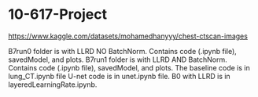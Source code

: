 # 10-617-Project

https://www.kaggle.com/datasets/mohamedhanyyy/chest-ctscan-images

B7run0 folder is with LLRD NO BatchNorm. Contains code (.ipynb file), savedModel, and plots.
B7run1 folder is with LLRD AND BatchNorm. Contains code (.ipynb file), savedModel, and plots.
The baseline code is in lung_CT.ipynb file
U-net code is in unet.ipynb file.
B0 with LLRD is in layeredLearningRate.ipynb. 
